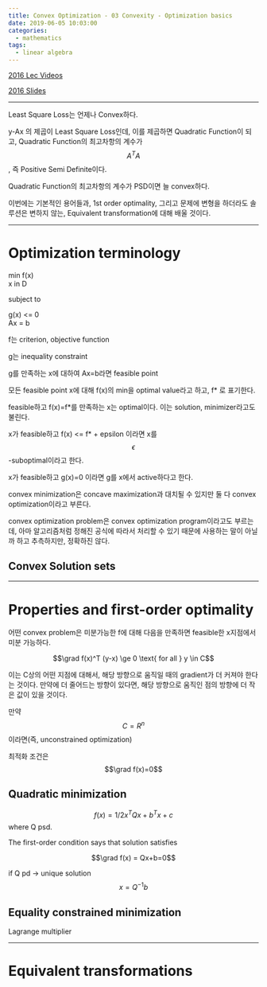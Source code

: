 ```yaml
---
title: Convex Optimization - 03 Convexity - Optimization basics
date: 2019-06-05 10:03:00
categories:
  - mathematics
tags:
  - linear algebra
---
```


[2016 Lec Videos](https://www.youtube.com/watch?v=Gij3dlqLUN8&index=3&list=PLjbUi5mgii6AVdvImLB9-Hako68p9MpIC)

[2016 Slides](http://www.stat.cmu.edu/~ryantibs/convexopt-F16/lectures/convex-opt.pdf)

---

Least Square Loss는 언제나 Convex하다.

y-Ax 의 제곱이 Least Square Loss인데, 이를 제곱하면 Quadratic Function이 되고, Quadratic Function의 최고차항의 계수가 $$A^TA$$, 즉 Positive Semi Definite이다.

Quadratic Function의 최고차항의 계수가 PSD이면 늘 convex하다.


이번에는 기본적인 용어들과, 1st order optimality, 그리고 문제에 변형을 하더라도 솔루션은 변하지 않는, Equivalent transformation에 대해 배울 것이다.

---

# Optimization terminology

min f(x)  
x in D  

subject to 

g(x) <= 0  
Ax = b

f는 criterion, objective function

g는 inequality constraint

g를 만족하는 x에 대하여 Ax=b라면 feasible point

모든 feasible point x에 대해 f(x)의 min을 optimal value라고 하고, f* 로 표기한다.

feasible하고 f(x)=f*를 만족하는 x는 optimal이다. 이는 solution, minimizer라고도 불린다.

x가 feasible하고 f(x) <= f* + epsilon 이라면 x를 $$\epsilon$$-suboptimal이라고 한다.

x가 feasible하고 g(x)=0 이라면 g를 x에서 active하다고 한다.

convex minimization은 concave maximization과 대치될 수 있지만 둘 다 convex optimization이라고 부른다.

convex optimization problem은 convex optimization program이라고도 부르는데, 아마 알고리즘처럼 정해진 공식에 따라서 처리할 수 있기 때문에 사용하는 말이 아닐까 하고 추측하지만, 정확하진 않다.

## Convex Solution sets



---

# Properties and first-order optimality

어떤 convex problem은 미분가능한 f에 대해 다음을 만족하면 feasible한 x지점에서 미분 가능하다.

$$\grad f(x)^T (y-x) \ge 0 \text{ for all } y \in C$$

이는 C상의 어떤 지점에 대해서, 해당 방향으로 움직일 때의 gradient가 더 커져야 한다는 것이다. 만약에 더 줄어드는 방향이 있다면, 해당 방향으로 움직인 점의 방향에 더 작은 값이 있을 것이다.

만약 $$C=R^n$$이라면(즉, unconstrained optimization)

최적화 조건은 $$\grad f(x)=0$$

## Quadratic minimization

$$f(x)=1/2 x^TQx+ b^Tx + c$$ where Q psd.

The first-order condition says that solution satisfies

$$\grad f(x) = Qx+b=0$$

if Q pd -> unique solution $$x=Q^{-1}b$$

## Equality constrained minimization

Lagrange multiplier

---

# Equivalent transformations

